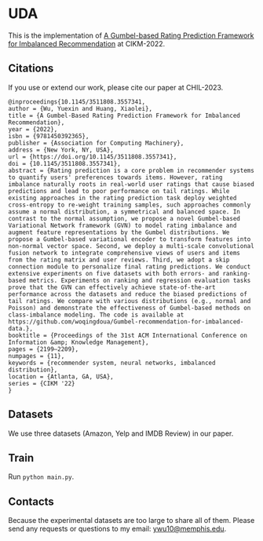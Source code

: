 # UDA

This is the implementation of [A Gumbel-based Rating Prediction Framework for Imbalanced Recommendation](https://arxiv.org/pdf/2012.05009.pdf) at 
CIKM-2022.

## Citations

If you use or extend our work, please cite our paper at CHIL-2023.
```
@inproceedings{10.1145/3511808.3557341,
author = {Wu, Yuexin and Huang, Xiaolei},
title = {A Gumbel-Based Rating Prediction Framework for Imbalanced Recommendation},
year = {2022},
isbn = {9781450392365},
publisher = {Association for Computing Machinery},
address = {New York, NY, USA},
url = {https://doi.org/10.1145/3511808.3557341},
doi = {10.1145/3511808.3557341},
abstract = {Rating prediction is a core problem in recommender systems to quantify users' preferences towards items. However, rating imbalance naturally roots in real-world user ratings that cause biased predictions and lead to poor performance on tail ratings. While existing approaches in the rating prediction task deploy weighted cross-entropy to re-weight training samples, such approaches commonly assume a normal distribution, a symmetrical and balanced space. In contrast to the normal assumption, we propose a novel Gumbel-based Variational Network framework (GVN) to model rating imbalance and augment feature representations by the Gumbel distributions. We propose a Gumbel-based variational encoder to transform features into non-normal vector space. Second, we deploy a multi-scale convolutional fusion network to integrate comprehensive views of users and items from the rating matrix and user reviews. Third, we adopt a skip connection module to personalize final rating predictions. We conduct extensive experiments on five datasets with both errors- and ranking-based metrics. Experiments on ranking and regression evaluation tasks prove that the GVN can effectively achieve state-of-the-art performance across the datasets and reduce the biased predictions of tail ratings. We compare with various distributions (e.g., normal and Poisson) and demonstrate the effectiveness of Gumbel-based methods on class-imbalance modeling. The code is available at https://github.com/woqingdoua/Gumbel-recommendation-for-imbalanced-data.},
booktitle = {Proceedings of the 31st ACM International Conference on Information &amp; Knowledge Management},
pages = {2199–2209},
numpages = {11},
keywords = {recommender system, neural networks, imbalanced distribution},
location = {Atlanta, GA, USA},
series = {CIKM '22}
}

```

## Datasets
We use three datasets (Amazon, Yelp and IMDB Review) in our paper.

## Train

Run `python main.py`.


## Contacts
Because the experimental datasets are too large to share all of them. Please send any requests or questions to my email: [ywu10@memphis.edu](ywu10@memphis.edu).
